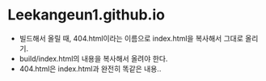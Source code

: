 # Leekangeun1.github.io

* 빌드해서 올릴 때, 404.html이라는 이름으로 index.html을 복사해서 그대로 올리기.
* build/index.html의 내용을 복사해서 올려야 한다.
* 404.html은 index.html과 완전히 똑같은 내용..
